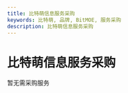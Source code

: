 ```yaml
---
title: 比特萌信息服务采购
keywords: 比特萌, 品牌, BitMOE, 服务采购
description: 比特萌信息服务采购
---
```


# 比特萌信息服务采购

暂无需采购服务